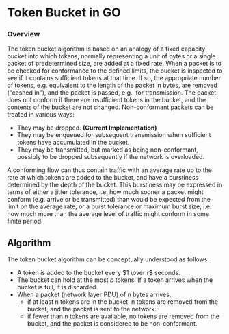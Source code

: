 # Token Bucket in GO

### Overview

The token bucket algorithm is based on an analogy of a fixed capacity bucket into which tokens, normally representing a unit of bytes or a single packet of predetermined size, are added at a fixed rate. When a packet is to be checked for conformance to the defined limits, the bucket is inspected to see if it contains sufficient tokens at that time. If so, the appropriate number of tokens, e.g. equivalent to the length of the packet in bytes, are removed ("cashed in"), and the packet is passed, e.g., for transmission. The packet does not conform if there are insufficient tokens in the bucket, and the contents of the bucket are not changed. Non-conformant packets can be treated in various ways:

- They may be dropped. **(Current Implementation)**
- They may be enqueued for subsequent transmission when sufficient tokens have accumulated in the bucket.
- They may be transmitted, but marked as being non-conformant, possibly to be dropped subsequently if the network is overloaded.

A conforming flow can thus contain traffic with an average rate up to the rate at which tokens are added to the bucket, and have a burstiness determined by the depth of the bucket. This burstiness may be expressed in terms of either a jitter tolerance, i.e. how much sooner a packet might conform (e.g. arrive or be transmitted) than would be expected from the limit on the average rate, or a burst tolerance or maximum burst size, i.e. how much more than the average level of traffic might conform in some finite period.



## Algorithm

The token bucket algorithm can be conceptually understood as follows:

- A token is added to the bucket every $1 \over r$ seconds.
- The bucket can hold at the most $b$ tokens. If a token arrives when the bucket is full, it is discarded.
- When a packet (network layer PDU) of n bytes arrives,
  - if at least n tokens are in the bucket, n tokens are removed from the bucket, and the packet is sent to the network.
  - if fewer than n tokens are available, no tokens are removed from the bucket, and the packet is considered to be non-conformant.

